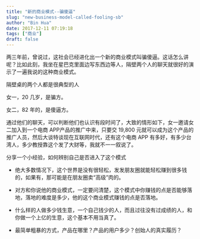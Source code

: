```yaml
---
title: "新的商业模式--骗傻逼"
slug: "new-business-model-called-fooling-sb"
author: "Bin Hua"
date: 2017-12-11 07:19:18
tags: ["商业"]
draft: false
---
```


两三年前，曾说过，这社会已经进化出一个新的商业模式叫骗傻逼。这话怎么讲呢？比如此刻，我坐在星巴克里面边写东西边等人，隔壁两个人的聊天就很好的演示了一遍我说的这种商业模式。

隔壁桌的两个人都是很典型的人

女一，20 几岁，是骗方。

女二，82 年的，是傻逼方。

通过他们的聊天，可以判断他们也认识有段时间了，大致的情形如下，女一邀请女二加入到一个电商 APP产品的推广中来，只要交 19,800 元就可以成为这个产品的推广人员，然后大谈特谈现在互联网时代，还有这个电商 APP 有多好，有多少台湾人，多少教授靠这个发了大财等，我就不一一叙说了。

分享一个小经验，如何辨别自己是否进入了这个模式

- 绝大多数情况下，这个世界是没有很轻松，发发朋友圈就能轻松赚到很多钱的，如果有，那可能是在朋友圈卖“高级”肉的。 
 
- 对方和你说他的商业模式，一定要问清楚，这个模式中你赚钱的点是否能够落地，落地的难度是多少，他的这个商业模式赚钱的点是否落地。 
 
- 什么样的人做多少钱生意，一个自己钱少的人，而且过往没有过成绩的人，和你做一个上亿的生意，这个基本不用当真了。 
 
- 最简单粗暴的方式，产品在哪里？产品的用户多少？创始人的真实履历？ 